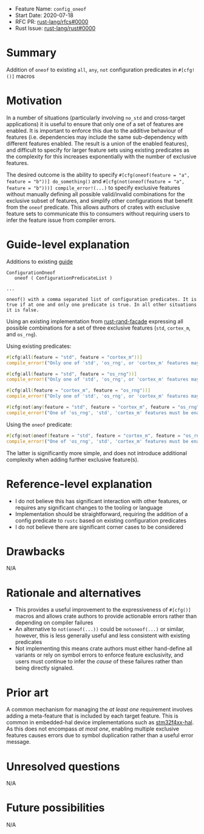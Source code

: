 - Feature Name: `config_oneof`
- Start Date: 2020-07-18
- RFC PR: [rust-lang/rfcs#0000](https://github.com/rust-lang/rfcs/pull/0000)
- Rust Issue: [rust-lang/rust#0000](https://github.com/rust-lang/rust/issues/0000)

# Summary
[summary]: #summary

Addition of `oneof` to existing `all`, `any`, `not` configuration predicates in `#[cfg!()]` macros

# Motivation
[motivation]: #motivation

In a number of situations (particularly involving `no_std` and cross-target applications) it is useful to ensure that only one of a set of features are enabled.
It is important to enforce this due to the additive behaviour of features (i.e. dependencies may include the same sub-dependency with different features enabled. The result is a union of the enabled features), and difficult to specify for larger feature sets using existing predicates as the complexity for this increases exponentially with the number of exclusive features.

The desired outcome is the ability to specify `#[cfg(oneof(feature = "a", feature = "b"))] do_something()` and `#[cfg(not(oneof(feature = "a", feature = "b")))] compile_error!(...)` to specify exclusive features without manually defining all possible valid/invalid combinations for the exclusive subset of features, and simplify other configurations that benefit from the `oneof` predicate.
This allows authors of crates with exclusive feature sets to communicate this to consumers without requiring users to infer the feature issue from compiler errors.


# Guide-level explanation
[guide-level-explanation]: #guide-level-explanation

Additions to existing [guide](https://doc.rust-lang.org/reference/conditional-compilation.html)

``` 
ConfigurationOneof
   oneof ( ConfigurationPredicateList )
   
...

oneof() with a comma separated list of configuration predicates. It is true if at one and only one predicate is true. In all other situations it is false.
```

Using an existing implementation from [rust-rand-facade](https://github.com/ryankurte/rust-rand-facade/blob/master/src/lib.rs) expressing all possible combinations for a set of three exclusive features (`std`, `cortex_m`, and `os_rng`).

Using existing predicates:

```rust
#[cfg(all(feature = "std", feature = "cortex_m"))]
compile_error!("Only one of 'std', 'os_rng', or 'cortex_m' features may be enabled");

#[cfg(all(feature = "std", feature = "os_rng"))]
compile_error!("Only one of 'std', 'os_rng', or 'cortex_m' features may be enabled");

#[cfg(all(feature = "cortex_m", feature = "os_rng"))]
compile_error!("Only one of 'std', 'os_rng', or 'cortex_m' features may be enabled");

#[cfg(not(any(feature = "std", feature = "cortex_m", feature = "os_rng")))]
compile_error!("One of 'os_rng', 'std', 'cortex_m' features must be enabled");
```

Using the `oneof` predicate:
```rust
#[cfg(not(oneof(feature = "std", feature = "cortex_m", feature = "os_rng")))]
compile_error!("One of 'os_rng', 'std', 'cortex_m' features must be enabled");
```

The latter is significantly more simple, and does not introduce additional complexity when adding further exclusive feature(s).

# Reference-level explanation
[reference-level-explanation]: #reference-level-explanation

- I do not believe this has significant interaction with other features, or requires any significant changes to the tooling or language
- Implementation should be straightforward, requiring the addition of a config predicate to `rustc` based on existing configuration predicates
- I do not believe there are significant corner cases to be considered

# Drawbacks
[drawbacks]: #drawbacks

N/A

# Rationale and alternatives
[rationale-and-alternatives]: #rationale-and-alternatives

- This provides a useful improvement to the expressiveness of `#[cfg()]` macros and allows crate authors to provide actionable errors rather than depending on compiler failures
- An alternative to `not(oneof(...))` could be `notoneof(...)` or similar, however, this is less generally useful and less consistent with existing predicates
- Not implementing this means crate authors must either hand-define all variants or rely on symbol errors to enforce feature exclusivity, and users must continue to infer the _cause_ of these failures rather than being directly signaled.

# Prior art
[prior-art]: #prior-art

A common mechanism for managing the _at least one_ requirement involves adding a meta-feature that is included by each target feature.
This is common in embedded-hal device implementations such as [stm32f4xx-hal](https://github.com/stm32-rs/stm32f4xx-hal/blob/master/Cargo.toml).
As this does not encompass _at most one_, enabling multiple exclusive features causes errors due to symbol duplication rather than a useful error message.

# Unresolved questions
[unresolved-questions]: #unresolved-questions

N/A

# Future possibilities
[future-possibilities]: #future-possibilities

N/A
